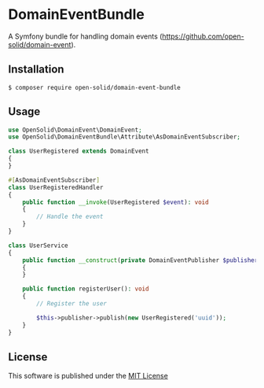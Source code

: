 # DomainEventBundle

A Symfony bundle for handling domain events (https://github.com/open-solid/domain-event).

## Installation

```console
$ composer require open-solid/domain-event-bundle
```

## Usage

```php
use OpenSolid\DomainEvent\DomainEvent;
use OpenSolid\DomainEventBundle\Attribute\AsDomainEventSubscriber;

class UserRegistered extends DomainEvent
{
}

#[AsDomainEventSubscriber]
class UserRegisteredHandler
{
    public function __invoke(UserRegistered $event): void
    {
        // Handle the event
    }
}

class UserService
{
    public function __construct(private DomainEventPublisher $publisher)
    {
    }

    public function registerUser(): void
    {
        // Register the user

        $this->publisher->publish(new UserRegistered('uuid'));
    }
}
```

## License

This software is published under the [MIT License](LICENSE)
